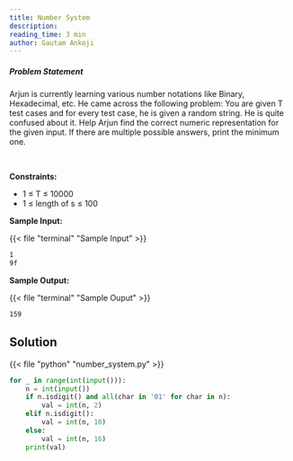 ```yaml
---
title: Number System
description:
reading_time: 3 min
author: Gautam Ankoji
---
```


##### Problem Statement

Arjun is currently learning various number notations like Binary, Hexadecimal, etc. He came across the following problem: You are given T test cases and for every test case, he is given a random string. He is quite confused about it. Help Arjun find the correct numeric representation for the given input. If there are multiple possible answers, print the minimum one.

</br>

**Constraints:**

* 1 ≤ T ≤ 10000
* 1 ≤ length of s ≤ 100

**Sample Input:**

{{< file "terminal" "Sample Input" >}}

```md
1
9f
```

**Sample Output:**

{{< file "terminal" "Sample Ouput" >}}

```md
159
```

## Solution

<!-- **Approach:** -->

{{< file "python" "number_system.py" >}}

```py
for _ in range(int(input())):
    n = int(input())
    if n.isdigit() and all(char in '01' for char in n):
        val = int(n, 2)
    elif n.isdigit():
        val = int(n, 10)
    else:
        val = int(n, 16)
    print(val)
```
